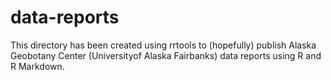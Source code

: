 # data-reports
This directory has been created using rrtools to (hopefully) publish Alaska Geobotany Center (Universityof Alaska Fairbanks) data reports using R and R Markdown.
